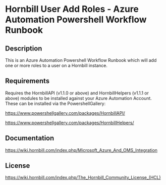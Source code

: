 # Hornbill User Add Roles - Azure Automation Powershell Workflow Runbook

## Description

This is an Azure Automation Powershell Workflow Runbook which will add one or more roles to a user on a Hornbill instance.

## Requirements

Requires the HornbillAPI (v1.1.0 or above) and HornbillHelpers (v1.1.1 or above) modules to be installed against your Azure Automation Account. These can be installed via the PowershellGallery:

<https://www.powershellgallery.com/packages/HornbillAPI/>

<https://www.powershellgallery.com/packages/HornbillHelpers/>

## Documentation

<https://wiki.hornbill.com/index.php/Microsoft_Azure_And_OMS_Integration>

## License

<https://wiki.hornbill.com/index.php/The_Hornbill_Community_License_(HCL)>
